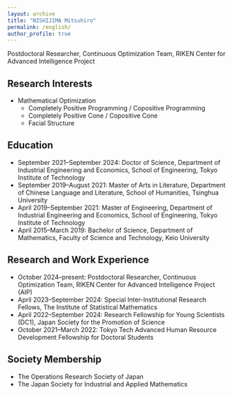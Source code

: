 ```yaml
---
layout: archive
title: "NISHIJIMA Mitsuhiro"
permalink: /english/
author_profile: true
---
```

Postdoctoral Researcher, Continuous Optimization Team, RIKEN Center for Advanced Intelligence Project<br>

## Research Interests
- Mathematical Optimization
  - Completely Positive Programming / Copositive Programming
  - Completely Positive Cone / Copositive Cone
  - Facial Structure

## Education
- September 2021–September 2024: Doctor of Science, Department of Industrial Engineering and Economics, School of Engineering, Tokyo Institute of Technology
- September 2019–August 2021: Master of Arts in Literature, Department of Chinese Language and Literature, School of Humanities, Tsinghua University
- April 2019–September 2021: Master of Engineering, Department of Industrial Engineering and Economics, School of Engineering, Tokyo Institute of Technology
- April 2015–March 2019: Bachelor of Science, Department of Mathematics, Faculty of Science and Technology, Keio University

## Research and Work Experience
- October 2024–present: Postdoctoral Researcher, Continuous Optimization Team, RIKEN Center for Advanced Intelligence Project (AIP)
- April 2023–September 2024: Special Inter-Institutional Research Fellows, The Institute of Statistical Mathematics
- April 2022–September 2024: Research Fellowship for Young Scientists (DC1), Japan Society for the Promotion of Science
- October 2021–March 2022: Tokyo Tech Advanced Human Resource Development Fellowship for Doctoral Students

## Society Membership
- The Operations Research Society of Japan
- The Japan Society for Industrial and Applied Mathematics
<!-- - The Institute for Operations Research and the Management Sciences -->
<!-- - Society for Industrial and Applied Mathematics -->
